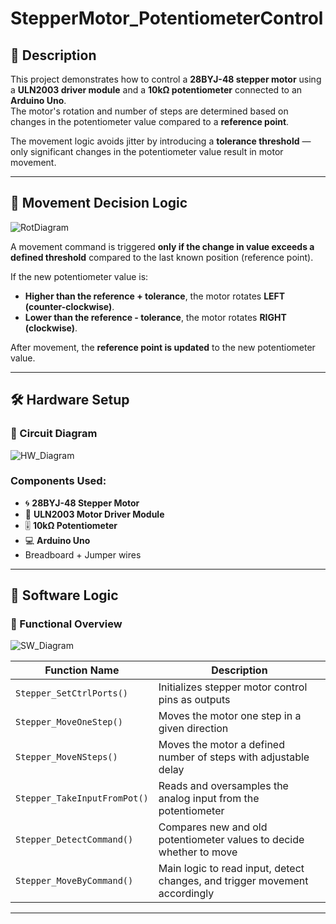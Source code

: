 # StepperMotor_PotentiometerControl

## 📄 Description

This project demonstrates how to control a **28BYJ-48 stepper motor** using a **ULN2003 driver module** and a **10kΩ potentiometer** connected to an **Arduino Uno**.  
The motor's rotation and number of steps are determined based on changes in the potentiometer value compared to a **reference point**.

The movement logic avoids jitter by introducing a **tolerance threshold** — only significant changes in the potentiometer value result in motor movement.

---

## 🔁 Movement Decision Logic
![RotDiagram](https://github.com/user-attachments/assets/dd703ff1-3037-4dbb-9dec-e73d78ea5e73)

A movement command is triggered **only if the change in value exceeds a defined threshold** compared to the last known position (reference point).

If the new potentiometer value is:

- **Higher than the reference + tolerance**, the motor rotates **LEFT (counter-clockwise)**.
- **Lower than the reference - tolerance**, the motor rotates **RIGHT (clockwise)**.

After movement, the **reference point is updated** to the new potentiometer value.

---

## 🛠️ Hardware Setup

### 🔌 Circuit Diagram
![HW_Diagram](https://github.com/user-attachments/assets/51e7564a-fede-4f16-9401-20889252d7ef)


### Components Used:

- 🌀 **28BYJ-48 Stepper Motor**
- 🔌 **ULN2003 Motor Driver Module**
- 🎚️ **10kΩ Potentiometer**
- 💻 **Arduino Uno**
- Breadboard + Jumper wires

---

## 💾 Software Logic

### 🔧 Functional Overview
![SW_Diagram](https://github.com/user-attachments/assets/e8bdfeeb-aef5-4e31-8d52-73504245d7bd)


| Function Name                 | Description                                                                 |
|------------------------------|-----------------------------------------------------------------------------|
| `Stepper_SetCtrlPorts()`     | Initializes stepper motor control pins as outputs                           |
| `Stepper_MoveOneStep()`      | Moves the motor one step in a given direction                               |
| `Stepper_MoveNSteps()`       | Moves the motor a defined number of steps with adjustable delay             |
| `Stepper_TakeInputFromPot()` | Reads and oversamples the analog input from the potentiometer               |
| `Stepper_DetectCommand()`    | Compares new and old potentiometer values to decide whether to move         |
| `Stepper_MoveByCommand()`    | Main logic to read input, detect changes, and trigger movement accordingly  |

---

